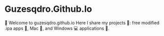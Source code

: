 # Guzesqdro.Github.Io
🚀 Welcome to guzesqdro.github.io Here I share my projects 🔧: free modified .ipa apps 📱, Mac 🍏, and Windows 💻 applications 🎁.
